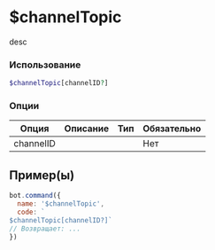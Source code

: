 # $channelTopic
desc
### Использование
```php
$channelTopic[channelID?]
```

### Опции

| Опция | Описание | Тип | Обязательно |
|--------|-------------|------|----------|
| channelID |  |  | Нет |  
## Пример(ы)

```javascript
bot.command({
  name: '$channelTopic',
  code: `
$channelTopic[channelID?]`
// Возвращает: ...
})
```